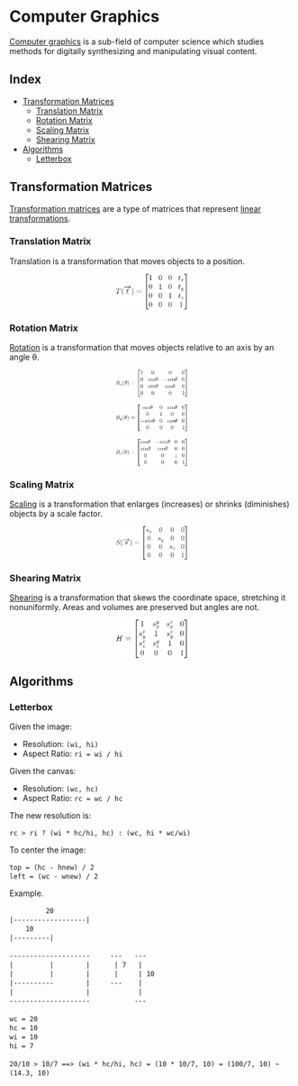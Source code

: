 # Computer Graphics

[Computer graphics](https://en.wikipedia.org/wiki/Computer_graphics_(computer_science)) is a sub-field of computer science which studies methods for digitally synthesizing and manipulating visual content.

## Index

* [Transformation Matrices](#transformation-matrices)
  * [Translation Matrix](#translation-matrix)
  * [Rotation Matrix](#rotation-matrix)
  * [Scaling Matrix](#scaling-matrix)
  * [Shearing Matrix](#shearing-matrix)
* [Algorithms](#algorithms)
  * [Letterbox](#letterbox)

## Transformation Matrices

[Transformation matrices](https://en.wikipedia.org/wiki/Transformation_matrix) are a type of matrices that represent [linear transformations](https://en.wikipedia.org/wiki/Linear_map).

### Translation Matrix

Translation is a transformation that moves objects to a position.

<p align="center"><img align="center" width="25%" height="25%" src="translation_matrix.svg"></p>

### Rotation Matrix

[Rotation](https://en.wikipedia.org/wiki/Rotation_matrix) is a transformation that moves objects relative to an axis by an angle θ.

<p align="center"><img align="center" width="25%" height="25%" src="rotationx_matrix.svg"></p>
<p align="center"><img align="center" width="25%" height="25%" src="rotationy_matrix.svg"></p>
<p align="center"><img align="center" width="25%" height="25%" src="rotationz_matrix.svg"></p>

### Scaling Matrix

[Scaling](https://en.wikipedia.org/wiki/Scaling_(geometry)) is a transformation that enlarges (increases) or shrinks (diminishes) objects by a scale factor.

<p align="center"><img align="center" width="25%" height="25%" src="scaling_matrix.svg"></p>

### Shearing Matrix

[Shearing](https://en.wikipedia.org/wiki/Shear_mapping) is a transformation that skews the coordinate space, stretching it nonuniformly. Areas and volumes are preserved but angles are not.

<p align="center"><img align="center" width="25%" height="25%" src="shearing_matrix.svg"></p>

## Algorithms

### Letterbox

Given the image:
* Resolution: `(wi, hi)`
* Aspect Ratio:  `ri = wi / hi`

Given the canvas:
* Resolution: `(wc, hc)`
* Aspect Ratio: `rc = wc / hc`

The new resolution is:
```
rc > ri ? (wi * hc/hi, hc) : (wc, hi * wc/wi)
```

To center the image:
```
top = (hc - hnew) / 2
left = (wc - wnew) / 2
```

Example.
```
         20
|------------------|
    10
|---------|

--------------------     ---   ---
|         |        |      | 7   |
|         |        |      |     | 10
|----------        |     ---    |
|                  |            |
--------------------           ---

wc = 20
hc = 10
wi = 10
hi = 7

20/10 > 10/7 ==> (wi * hc/hi, hc) = (10 * 10/7, 10) = (100/7, 10) ~ (14.3, 10)
```
